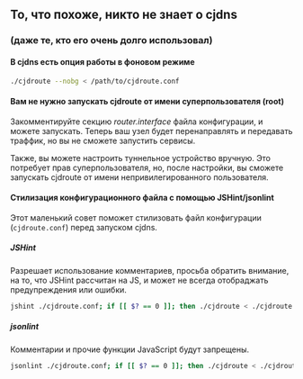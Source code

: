 ## То, что похоже, никто не знает о cjdns
### (даже те, кто его очень долго использовал)

#### В cjdns есть опция работы в фоновом режиме

```Bash
./cjdroute --nobg < /path/to/cjdroute.conf
```

#### Вам не нужно запускать cjdroute от имени суперпользователя (root)

Закомментируйте секцию _router.interface_ <!-- требуется исправление --> файла конфигурации, и можете запускать.
Теперь ваш узел будет перенаправлять и передавать траффик, но вы не сможете запустить сервисы.

Также, вы можете настроить туннельное устройство вручную. Это потребует прав суперпользователя, но, после настройки, вы сможете
запускать cjdroute от имени непривилегированного пользователя.

#### Стилизация конфигурационного файла с помощью JSHint/jsonlint

Этот маленький совет поможет стилизовать файл конфигурации (`cjdroute.conf`) перед запуском cjdns.

##### JSHint
Разрешает использование комментариев, просьба обратить внимание, на то, что JSHint рассчитан на JS, и может
не всегда отобраджать предупреждения или ошибки.
```Bash
jshint ./cjdroute.conf; if [[ $? == 0 ]]; then ./cjdroute < ./cjdroute.conf; fi
```

##### jsonlint
Комментарии и прочие функции JavaScript будут запрещены.
```Bash
jsonlint ./cjdroute.conf; if [[ $? == 0 ]]; then ./cjdroute < ./cjdroute.conf; fi
```
